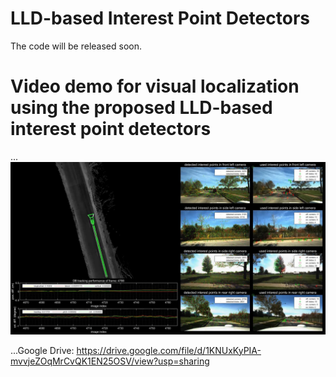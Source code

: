 # LLD-based Interest Point Detectors
The code will be released soon.

# Video demo for visual localization using the proposed LLD-based interest point detectors

...![](https://github.com/roylin1229/LLD-IP/blob/main/loc.jpg)

...Google Drive: https://drive.google.com/file/d/1KNUxKyPIA-mvvjeZOqMrCvQK1EN25OSV/view?usp=sharing  
